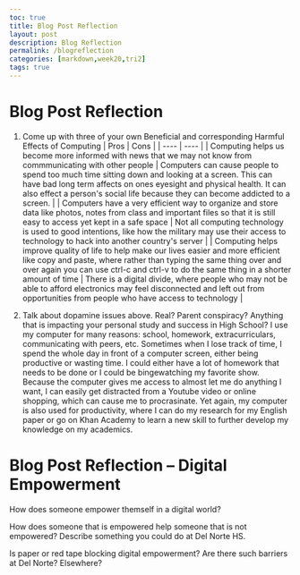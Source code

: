 ```yaml
---
toc: true
title: Blog Post Reflection
layout: post
description: Blog Reflection
permalink: /blogreflection
categories: [markdown,week20,tri2]
tags: true
---
```


# Blog Post Reflection
1. Come up with three of your own Beneficial and corresponding Harmful Effects of Computing
| Pros | Cons |
| ---- | ---- |
| Computing helps us become more informed with news that we may not know from commmunicating with other people | Computers can cause people to spend too much time sitting down and looking at a screen. This can have bad long term affects on ones eyesight and physical health. It can also effect a person's social life because they can become addicted to a screen. |
| Computers have a very efficient way to organize and store data like photos, notes from class and important files so that it is still easy to access yet kept in a safe space | Not all computing technology is used to good intentions, like how the military may use their access to technology to hack into another country's server |
| Computing helps improve quality of life to help make our lives easier and more efficient like copy and paste, where rather than typing the same thing over and over again you can use ctrl-c and ctrl-v to do the same thing in a shorter amount of time | There is a digital divide, where people who may not be able to afford electronics may feel disconnected and left out from opportunities from people who have access to technology |

2. Talk about dopamine issues above. Real? Parent conspiracy? Anything that is impacting your personal study and success in High School?
I use my computer for many reasons: school, homework, extracurriculars, communicating with peers, etc. Sometimes when I lose track of time, I spend the whole day in front of a computer screen, either being productive or wasting time. I could either have a lot of homework that needs to be done or I could be bingewatching my favorite show. Because the computer gives me access to almost let me do anything I want, I can easily get distracted from a Youtube video or online shopping, which can cause me to procrasinate. Yet again, my computer is also used for productivity, where I can do my research for my English paper or go on Khan Academy to learn a new skill to further develop my knowledge on my academics. 


# Blog Post Reflection – Digital Empowerment
How does someone empower themself in a digital world?

How does someone that is empowered help someone that is not empowered? Describe something you could do at Del Norte HS.

Is paper or red tape blocking digital empowerment? Are there such barriers at Del Norte? Elsewhere?